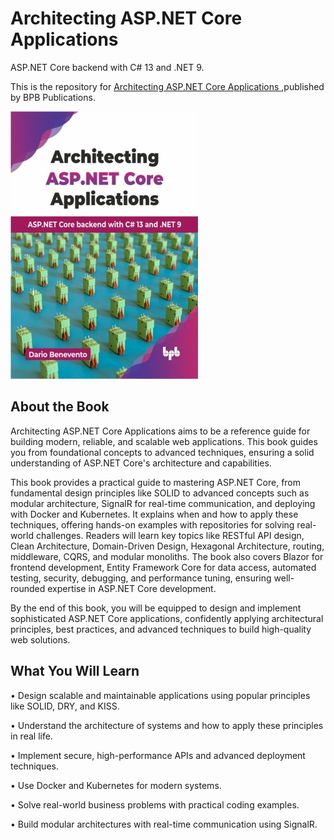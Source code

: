 # Architecting ASP.NET Core Applications

ASP.NET Core backend with C# 13 and .NET 9.

This is the repository for [Architecting ASP.NET Core Applications
](https://bpbonline.com/products/architecting-asp-net-core-applications?_pos=1&_sid=8ab14ea7d&_ss=r?variant=44557391167688),published by BPB Publications.

<img src="9789365899917.jpg">

## About the Book
Architecting ASP.NET Core Applications aims to be a reference guide for building modern, reliable, and scalable web applications. This book guides you from foundational concepts to advanced techniques, ensuring a solid understanding of ASP.NET Core's architecture and capabilities.

This book provides a practical guide to mastering ASP.NET Core, from fundamental design principles like SOLID to advanced concepts such as modular architecture, SignalR for real-time communication, and deploying with Docker and Kubernetes. It explains when and how to apply these techniques, offering hands-on examples with repositories for solving real-world challenges. Readers will learn key topics like RESTful API design, Clean Architecture, Domain-Driven Design, Hexagonal Architecture, routing, middleware, CQRS, and modular monoliths. The book also covers Blazor for frontend development, Entity Framework Core for data access, automated testing, security, debugging, and performance tuning, ensuring well-rounded expertise in ASP.NET Core development.

By the end of this book, you will be equipped to design and implement sophisticated ASP.NET Core applications, confidently applying architectural principles, best practices, and advanced techniques to build high-quality web solutions.

## What You Will Learn
• Design scalable and maintainable applications using popular principles like SOLID, DRY, and KISS.

• Understand the architecture of systems and how to apply these principles in real life.

• Implement secure, high-performance APIs and advanced deployment techniques.

• Use Docker and Kubernetes for modern systems.

• Solve real-world business problems with practical coding examples.

• Build modular architectures with real-time communication using SignalR.
